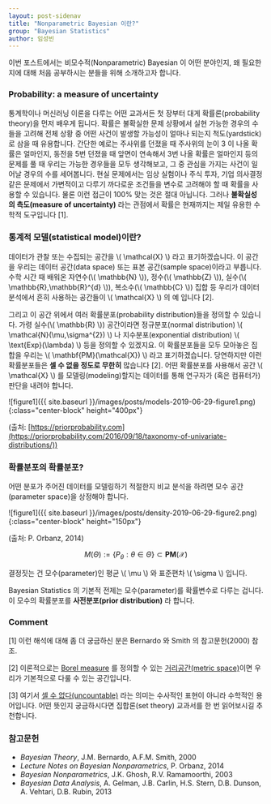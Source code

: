 ```yaml
---
layout: post-sidenav
title: "Nonparametric Bayesian 이란?"
group: "Bayesian Statistics"
author: 임성빈
---
```


이번 포스트에서는 비모수적(Nonparametric) Bayesian 이 어떤 분야인지, 왜 필요한지에 대해 처음 공부하시는 분들을 위해 소개하고자 합니다.


### Probability: a measure of uncertainty

통계학이나 머신러닝 이론을 다루는 어떤 교과서든 첫 장부터 대게 확률론(probability theory)을 먼저 배우게 됩니다. 확률은 불확실한 문제 상황에서 실현 가능한 경우의 수 들을 고려해 전체 상황 중 어떤 사건이 발생할 가능성이 얼마나 되는지 척도(yardstick)로 삼을 때 유용합니다. 간단한 예로는 주사위를 던졌을 때 주사위의 눈이 3 이 나올 확률은 얼마인지, 동전을 5번 던졌을 때 앞면이 연속해서 3번 나올 확률은 얼마인지 등의 문제를 풀 때 우리는 가능한 경우들을 모두 생각해보고, 그 중 관심을 가지는 사건이 일어날 경우의 수를 세어봅니다. 현실 문제에서는 임상 실험이나 주식 투자, 기업 의사결정 같은 문제에서 가변적이고 다루기 까다로운 조건들을 변수로 고려해야 할 때 확률을 사용할 수 있습니다. 물론 이런 접근이 100% 맞는 것은 절대 아닙니다. 그러나 **불확실성의 측도(measure of uncertainty)** 라는 관점에서 확률은 현재까지는 제일 유용한 수학적 도구입니다 [1].

### 통계적 모델(statistical model)이란?

데이터가 관찰 또는 수집되는 공간을 \\( \mathcal{X} \\) 라고 표기하겠습니다. 이 공간을 우리는 데이터 공간(data space) 또는 표본 공간(sample space)이라고 부릅니다. 수학 시간 때 배워온 자연수(\\( \mathbb{N} \\)), 정수(\\( \mathbb{Z} \\)), 실수(\\( \mathbb{R},\mathbb{R}^{d} \\)), 복소수(\\( \mathbb{C} \\)) 집합 등 우리가 데이터 분석에서 흔히 사용하는 공간들이 \\( \mathcal{X} \\) 의 예 입니다 [2].

그리고 이 공간 위에서 여러 확률분포(probability distribution)들을 정의할 수 있습니다. 가령 실수(\\( \mathbb{R} \\)) 공간이라면 정규분포(normal distribution) \\( \mathcal{N}(\mu,\sigma^{2}) \\) 나 지수분포(exponential distribution) \\( \text{Exp}(\lambda) \\) 등을 정의할 수 있겠지요. 이 확률분포들을 모두 모아놓은 집합을 우리는 \\( \mathbf{PM}(\mathcal{X}) \\) 라고 표기하겠습니다. 당연하지만 이런 확률분포들은 **셀 수 없을 정도로 무한히** 많습니다 [2]. 어떤 확률분포를 사용해서 공간 \\( \mathcal{X} \\) 를 모델링(modeling)할지는 데이터를 통해 연구자가 (혹은 컴퓨터가) 판단을 내려야 합니다.

![figure1]({{ site.baseurl }}/images/posts/models-2019-06-29-figure1.png){:class="center-block" height="400px"}

(출처: [https://priorprobability.com](https://priorprobability.com/2016/09/18/taxonomy-of-univariate-distributions/))

### 확률분포의 확률분포?

어떤 분포가 주어진 데이터를 모델링하기 적절한지 비교 분석을 하려면 모수 공간(parameter space)을 상정해야 합니다.

![figure1]({{ site.baseurl }}/images/posts/density-2019-06-29-figure2.png){:class="center-block" height="150px"}

(출처: P. Orbanz, 2014)


$$
M(\Theta):=\{P_{\theta}:\theta \in \Theta \} \subset \mathbf{PM}(\mathcal{X})
$$



결정짓는 건 모수(parameter)인 평균 \\( \mu \\) 와 표준편차 \\( \sigma \\) 입니다.

Bayesian Statistics 의 기본적 전제는 모수(parameter)를 확률변수로 다루는 겁니다. 이 모수의 확률분포를 **사전분포(prior distribution)** 라 합니다.


### Comment

[1] 이런 해석에 대해 좀 더 궁금하신 분은 Bernardo 와 Smith 의 참고문헌(2000) 참조.

[2] 이론적으로는 [Borel measure](https://en.wikipedia.org/wiki/Borel_measure) 를 정의할 수 있는 [거리공간(metric space)](https://en.wikipedia.org/wiki/Metric_space)이면 우리가 기본적으로 다룰 수 있는 공간입니다.

[3] 여기서 [셀 수 없다(uncountable)](https://en.wikipedia.org/wiki/Uncountable_set) 라는 의미는 수사적인 표현이 아니라 수학적인 용어입니다. 어떤 뜻인지 궁금하시다면 집합론(set theory) 교과서를 한 번 읽어보시길 추천합니다.



### 참고문헌

- *Bayesian Theory*, J.M. Bernardo, A.F.M. Smith, 2000
- *Lecture Notes on Bayesian Nonparametrics*, P. Orbanz, 2014
- *Bayesian Nonparametrics*, J.K. Ghosh, R.V. Ramamoorthi, 2003
- *Bayesian Data Analysis*, A. Gelman, J.B. Carlin, H.S. Stern, D.B. Dunson, A. Vehtari, D.B. Rubin, 2013
